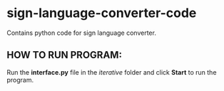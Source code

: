# sign-language-converter-code
Contains python code for sign language converter.

## HOW TO RUN PROGRAM:
Run the **interface.py** file in the *iterative* folder and click **Start** to run the program.
